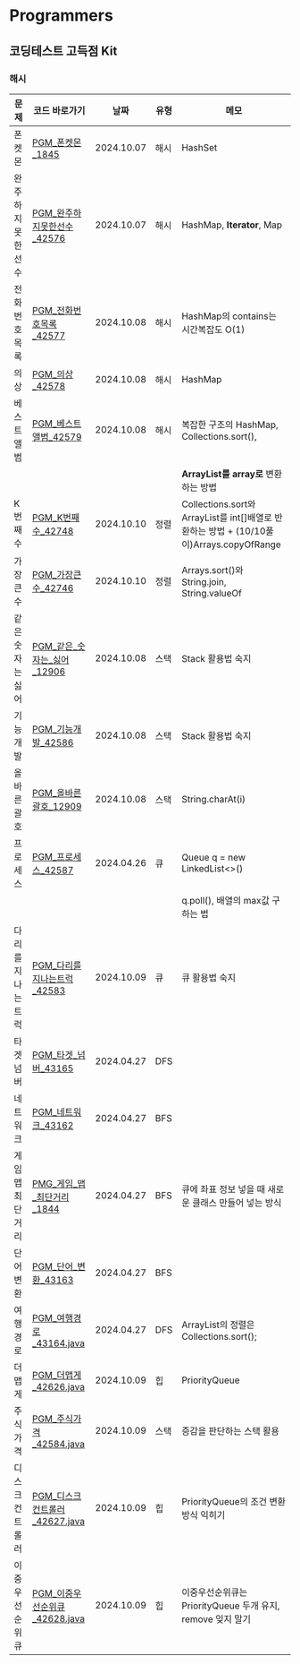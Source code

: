 # Programmers
## 코딩테스트 고득점 Kit
### 해시
| 문제         | 코드 바로가기                          | 날짜         | 유형 | 메모                                                                          |
|------------|----------------------------------|------------|---|-----------------------------------------------------------------------------|
| 폰켓몬        | [PGM_폰켓몬_1845](PGM_폰켓몬_1845.java) | 2024.10.07 | 해시 | HashSet                                                                     |
| 완주하지 못한 선수 | [PGM_완주하지못한선수_42576](PGM_완주하지못한선수_42576.java) | 2024.10.07 | 해시 | HashMap, **Iterator**, Map                                                  |
| 전화번호 목록    | [PGM_전화번호목록_42577](PGM_전화번호목록_42577.java) | 2024.10.08 | 해시 | HashMap의 contains는 시간복잡도 O(1)                                               |
| 의상         | [PGM_의상_42578](PGM_의상_42578.java) | 2024.10.08 | 해시 | HashMap                                                                     |
| 베스트앨범      | [PGM_베스트앨범_42579](PGM_베스트앨범_42579.java) | 2024.10.08 | 해시 | 복잡한 구조의 HashMap, Collections.sort(),                                        |
|            |                                  |            |   | **ArrayList를 array로** 변환하는 방법                                               |
| K번째 수      | [PGM_K번째수_42748](PGM_K번째수_42748.java) | 2024.10.10 | 정렬 | Collections.sort와 ArrayList를 int[]배열로 반환하는 방법 + (10/10풀이)Arrays.copyOfRange |
| 가장 큰 수     | [PGM_가장큰수_42746](PGM_가장큰수_42746.java) | 2024.10.10 | 정렬 | Arrays.sort()와 String.join, String.valueOf                                  |
| 같은 숫자는 싫어  | [PGM_같은_숫자는_싫어_12906](PGM_같은_숫자는_싫어_12906.java) | 2024.10.08 | 스택 | Stack 활용법 숙지                                                                |
| 기능 개발      | [PGM_기능개발_42586](PGM_기능개발_42586.java) | 2024.10.08 | 스택 | Stack 활용법 숙지                                                                |
| 올바른 괄호     | [PGM_올바른괄호_12909](PGM_올바른괄호_12909.java) | 2024.10.08 | 스택 | String.charAt(i)                                                            |                                                  
| 프로세스       | [PGM_프로세스_42587](PGM_프로세스_42587.java) | 2024.04.26 | 큐 | Queue<Integer> q = new LinkedList<>()                                       |                                                  
|            |                                  |            |   | q.poll(), 배열의 max값 구하는 법                                                    |
| 다리를 지나는 트럭 | [PGM_다리를지나는트럭_42583](PGM_다리를지나는트럭_42583.java) | 2024.10.09 | 큐 | 큐 활용법 숙지                                                                    |
| 타겟 넘버      | [PGM_타겟_넘버_43165](PGM_타겟_넘버_43165.java) | 2024.04.27 | DFS |                                                                             |
| 네트워크       | [PGM_네트워크_43162](PGM_네트워크_43162.java) | 2024.04.27 | BFS |                                                                             |
| 게임 맵 최단거리  | [PMG_게임_맵_최단거리_1844](PMG_게임_맵_최단거리_1844.java) | 2024.04.27 | BFS | 큐에 좌표 정보 넣을 때 새로운 클래스 만들어 넣는 방식                                             |
| 단어 변환      | [PGM_단어_변환_43163](PGM_단어_변환_43163.java) | 2024.04.27 | BFS |                                                                             |
| 여행경로       | [PGM_여행경로_43164.java](PGM_여행경로_43164.java) | 2024.04.27 | DFS | ArrayList의 정렬은 Collections.sort();                                          |
| 더맵게        | [PGM_더맵게_42626.java](PGM_더맵게_42626.java) | 2024.10.09 | 힙 | PriorityQueue<T>                                                            |
| 주식가격       | [PGM_주식가격_42584.java](PGM_주식가격_42584.java) | 2024.10.09 | 스택 | 증감을 판단하는 스택 활용                                                              |
| 디스크 컨트롤러   | [PGM_디스크컨트롤러_42627.java](PGM_디스크컨트롤러_42627.java)      | 2024.10.09 | 힙 | PriorityQueue의 조건 변환 방식 익히기                                                 |
| 이중우선순위큐    | [PGM_이중우선순위큐_42628.java](PGM_이중우선순위큐_42628.java)      | 2024.10.09 | 힙 | 이중우선순위큐는 PriorityQueue 두개 유지, remove 잊지 말기                                  |
